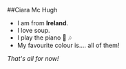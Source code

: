 ##Ciara Mc Hugh

* I am from __Ireland__.
* I love soup.
* I play the piano :musical_keyboard: :notes:
* My favourite colour is.... all of them! 

_That's all for now!_

